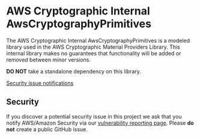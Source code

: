 # AWS Cryptographic Internal AwsCryptographyPrimitives 

The AWS Cryptographic Internal AwsCryptographyPrimitives is a modeled library used in the AWS Cryptographic Material Providers Library. This internal library makes no guarantees that functionality will be added or removed between minor versions.

**DO NOT** take a standalone dependency on this library. 

[Security issue notifications](./CONTRIBUTING.md#security-issue-notifications)

## Security
If you discover a potential security issue in this project
we ask that you notify AWS/Amazon Security via our
[vulnerability reporting page](http://aws.amazon.com/security/vulnerability-reporting/).
Please **do not** create a public GitHub issue.
